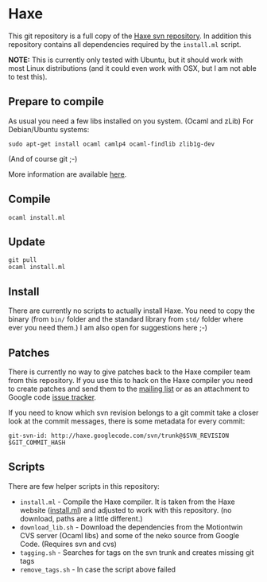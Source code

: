 # Haxe

This git repository is a full copy of the [Haxe svn repository](http://code.google.com/p/haxe/).
In addition this repository contains all dependencies required by the `install.ml` script.

**NOTE:** This is currently only tested with Ubuntu, but it should work with most Linux distributions
(and it could even work with OSX, but I am not able to test this).

## Prepare to compile

As usual you need a few libs installed on you system. (Ocaml and zLib) For Debian/Ubuntu systems:

```
sudo apt-get install ocaml camlp4 ocaml-findlib zlib1g-dev
```

(And of course git ;-)

More information are available [here](http://haxe.org/doc/build).

## Compile

```
ocaml install.ml
```

## Update

```
git pull
ocaml install.ml
```

## Install

There are currently no scripts to actually install Haxe. You need to copy the binary (from `bin/` folder and 
the standard library from `std/` folder where ever you need them.)
I am also open for suggestions here ;-)

## Patches

There is currently no way to give patches back to the Haxe compiler team from this repository. If you use this
to hack on the Haxe compiler you need to create patches and send them to the [mailing list](https://groups.google.com/forum/#!forum/haxelang)
or as an attachment to Google code [issue tracker](http://code.google.com/p/haxe/issues/list).

If you need to know which svn revision belongs to a git commit take a closer look at the commit messages, there is some
metadata for every commit:

```
git-svn-id: http://haxe.googlecode.com/svn/trunk@$SVN_REVISION $GIT_COMMIT_HASH
```

## Scripts

There are few helper scripts in this repository:

* `install.ml` - Compile the Haxe compiler. It is taken from the Haxe website ([install.ml](http://haxe.org/file/install.ml))
and adjusted to work with this repository. (no download, paths are a little different.)
* `download_lib.sh` - Download the dependencies from the Motiontwin CVS server (Ocaml libs) and some of the neko source from
Google Code. (Requires svn and cvs)
* `tagging.sh` - Searches for tags on the svn trunk and creates missing git tags
* `remove_tags.sh` - In case the script above failed
